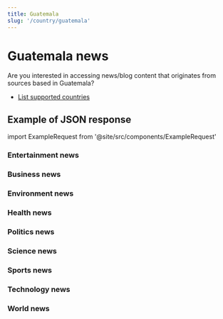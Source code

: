 ```yaml
---
title: Guatemala
slug: '/country/guatemala'
---
```


# Guatemala news

Are you interested in accessing news/blog content that originates from sources based in Guatemala?

- [List supported countries](/get-articles/countries)

## Example of JSON response

import ExampleRequest from '@site/src/components/ExampleRequest'

### Entertainment news
<ExampleRequest url="https://api.apitube.io/v1/news/articles?limit=2&category=news/Arts_and_Entertainment&country=gt"></ExampleRequest>

### Business news
<ExampleRequest url="https://api.apitube.io/v1/news/articles?limit=2&category=news/Business&country=gt"></ExampleRequest>

### Environment news
<ExampleRequest url="https://api.apitube.io/v1/news/articles?limit=2&category=news/Environment&country=gt"></ExampleRequest>

### Health news
<ExampleRequest url="https://api.apitube.io/v1/news/articles?limit=2&category=news/Health&country=gt"></ExampleRequest>

### Politics news
<ExampleRequest url="https://api.apitube.io/v1/news/articles?limit=2&category=news/Politics&country=gt"></ExampleRequest>

### Science news
<ExampleRequest url="https://api.apitube.io/v1/news/articles?limit=2&category=news/Science&country=gt"></ExampleRequest>

### Sports news
<ExampleRequest url="https://api.apitube.io/v1/news/articles?limit=2&category=news/Sports&country=gt"></ExampleRequest>

### Technology news
<ExampleRequest url="https://api.apitube.io/v1/news/articles?limit=2&category=news/Technology&country=gt"></ExampleRequest>

### World news
<ExampleRequest url="https://api.apitube.io/v1/news/articles?limit=2&category=news/World&country=gt"></ExampleRequest>
